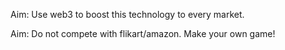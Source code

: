 Aim: Use web3 to boost this technology to every market.

Aim: Do not compete with flikart/amazon. Make your own game!
